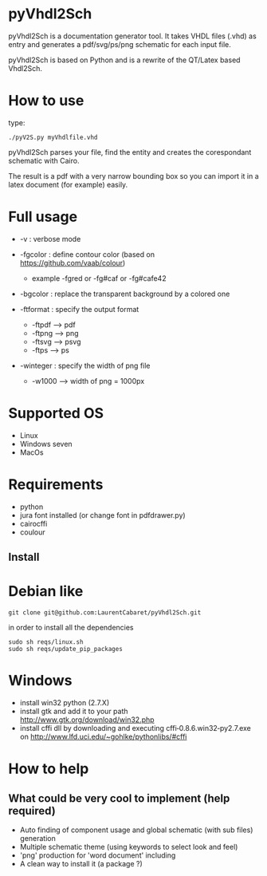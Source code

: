 pyVhdl2Sch
==========
pyVhdl2Sch is a documentation generator tool. It takes VHDL files (.vhd) as entry and generates a pdf/svg/ps/png schematic for each input file.

pyVhdl2Sch is based on Python and is a rewrite of the QT/Latex based Vhdl2Sch.

How to use
======
type:

    ./pyV2S.py myVhdlfile.vhd

pyVhdl2Sch parses your file, find the entity and creates the corespondant schematic with Cairo.

The result is a pdf with a very narrow bounding box so you can import it in a latex document (for example) easily.

Full usage
==========

  * -v : verbose mode

  * -fgcolor : define contour color (based on https://github.com/vaab/colour)
    * example -fgred or -fg#caf or -fg#cafe42
  
  * -bgcolor : replace the transparent background by a colored one
  * -ftformat : specify the output format
    * -ftpdf --> pdf
    * -ftpng --> png
    * -ftsvg --> psvg
    * -ftps  --> ps
  * -winteger : specify the width of png file
    * -w1000 --> width of png = 1000px
  

Supported OS
============
- Linux
- Windows seven
- MacOs

Requirements
============
- python
- jura font installed (or change font in pdfdrawer.py)
- cairocffi
- coulour


Install
-------
Debian like
===========
    git clone git@github.com:LaurentCabaret/pyVhdl2Sch.git

in order to install all the dependencies

	sudo sh reqs/linux.sh
	sudo sh reqs/update_pip_packages

Windows
=======
 * install win32 python (2.7.X)
 * install gtk and add it to your path http://www.gtk.org/download/win32.php
 * install cffi dll by downloading and executing cffi‑0.8.6.win32‑py2.7.exe on http://www.lfd.uci.edu/~gohlke/pythonlibs/#cffi


How to help
===========

What could be very cool to implement (help required)
------------------------------------
  * Auto finding of component usage and global schematic (with sub files) generation
  * Multiple schematic theme (using keywords to select look and feel)
  * 'png' production for 'word document' including 
  * A clean way to install it (a package ?)
